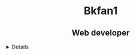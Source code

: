 <h1 align="center">Bkfan1</h1>
<h2 align="center" >Web developer</h2>


<details>
    <div style="display: flex; flex-direction: column;">
        <div style="display: flex; justify-content: space-center; align-items: center;">
            <img width="200px" height="200px" src="https://lh3.googleusercontent.com/proxy/Lit7wlZ4KCxlAAfU1gfeR5sRTTXhjD-nPY0yooMOKXaaclsRwpZgH-aQLNbeaw-T1fI-uR2j3X9CIZ98GaHvys3z3-df_2wb4xiDF2JuqO3kzeYWH2ch3SDPXtAyeXoK2Otmmzttkh1XhQyya6iohqVww7bXLq_GrwGnWI0bsc905idnpH4" alt="">
            <img width="200px" height="200px" src="https://kariselovuo.pro/ksprov1/wp-content/uploads/2018/02/css-logo.png" alt="">
            <img width="200px" height="200px" src="https://www.mozillaphilippines.org/wp-content/uploads/2016/06/javascript-logo.jpg" alt="">
            <img width="200px" height="200px" src="https://www.ondho.com/wp-content/uploads/2015/04/thumbnail-sass.png" alt="">
            <img width="200px" height="200px" src="https://res.cloudinary.com/practicaldev/image/fetch/s--Rr7K5gOm--/c_limit%2Cf_auto%2Cfl_progressive%2Cq_auto%2Cw_880/https://dbalas.gallerycdn.vsassets.io/extensions/dbalas/vscode-html2pug/0.0.2/1532242577062/Microsoft.VisualStudio.Services.Icons.Default" alt="">
            <img width="200px" height="200px" src="https://bashlogo.com/img/symbol/png/monochrome_light.png" alt="">
            <img width="200px" height="200px" src="https://upload.wikimedia.org/wikipedia/commons/thumb/c/c3/Python-logo-notext.svg/1200px-Python-logo-notext.svg.png" alt="">
            <img width="200px" height="200px" src="https://anterior.tectimes.net/wp-content/uploads/2017/08/Azure-SQL-Database-generic_COLOR.png" alt="">
        </div>
        
    </div>

</details>
